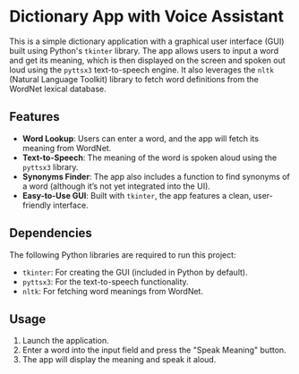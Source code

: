 # Dictionary App with Voice Assistant

This is a simple dictionary application with a graphical user interface (GUI) built using Python's `tkinter` library. The app allows users to input a word and get its meaning, which is then displayed on the screen and spoken out loud using the `pyttsx3` text-to-speech engine. It also leverages the `nltk` (Natural Language Toolkit) library to fetch word definitions from the WordNet lexical database.

## Features

- **Word Lookup**: Users can enter a word, and the app will fetch its meaning from WordNet.
- **Text-to-Speech**: The meaning of the word is spoken aloud using the `pyttsx3` library.
- **Synonyms Finder**: The app also includes a function to find synonyms of a word (although it’s not yet integrated into the UI).
- **Easy-to-Use GUI**: Built with `tkinter`, the app features a clean, user-friendly interface.

## Dependencies

The following Python libraries are required to run this project:

- `tkinter`: For creating the GUI (included in Python by default).
- `pyttsx3`: For the text-to-speech functionality.
- `nltk`: For fetching word meanings from WordNet.


## Usage

1. Launch the application.
2. Enter a word into the input field and press the "Speak Meaning" button.
3. The app will display the meaning and speak it aloud.
